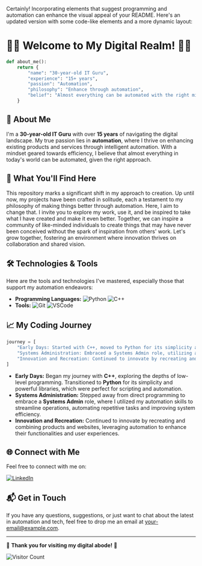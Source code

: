 Certainly! Incorporating elements that suggest programming and automation can enhance the visual appeal of your README. Here's an updated version with some code-like elements and a more dynamic layout:

# 👨‍💻 **Welcome to My Digital Realm!** 👨‍💻

```python
def about_me():
    return {
        "name": "30-year-old IT Guru",
        "experience": "15+ years",
        "passion": "Automation",
        "philosophy": "Enhance through automation",
        "belief": "Almost everything can be automated with the right mindset"
    }
```

## 🚀 About Me

I'm a **30-year-old IT Guru** with over **15 years** of navigating the digital landscape. My true passion lies in **automation**, where I thrive on enhancing existing products and services through intelligent automation. With a mindset geared towards efficiency, I believe that almost everything in today's world can be automated, given the right approach.

## 🌟 What You'll Find Here

This repository marks a significant shift in my approach to creation. Up until now, my projects have been crafted in solitude, each a testament to my philosophy of making things better through automation. Here, I aim to change that. I invite you to explore my work, use it, and be inspired to take what I have created and make it even better. Together, we can inspire a community of like-minded individuals to create things that may have never been conceived without the spark of inspiration from others' work. Let's grow together, fostering an environment where innovation thrives on collaboration and shared vision.

## 🛠️ Technologies & Tools

Here are the tools and technologies I've mastered, especially those that support my automation endeavors:

- **Programming Languages:** ![Python](https://img.shields.io/badge/-Python-3776AB?style=flat-square&logo=python&logoColor=white) ![C++](https://img.shields.io/badge/-C%2B%2B-00599C?style=flat-square&logo=c%2B%2B&logoColor=white)
- **Tools:** ![Git](https://img.shields.io/badge/-Git-F05032?style=flat-square&logo=git&logoColor=white) ![VSCode](https://img.shields.io/badge/-VSCode-007ACC?style=flat-square&logo=visual-studio-code&logoColor=white)

## 📈 My Coding Journey

```python
journey = [
    "Early Days: Started with C++, moved to Python for its simplicity and powerful libraries.",
    "Systems Administration: Embraced a Systems Admin role, utilizing automation to streamline operations.",
    "Innovation and Recreation: Continued to innovate by recreating and combining products and websites."
]
```

- **Early Days:** Began my journey with **C++**, exploring the depths of low-level programming. Transitioned to **Python** for its simplicity and powerful libraries, which were perfect for scripting and automation.
- **Systems Administration:** Stepped away from direct programming to embrace a **Systems Admin** role, where I utilized my automation skills to streamline operations, automating repetitive tasks and improving system efficiency.
- **Innovation and Recreation:** Continued to innovate by recreating and combining products and websites, leveraging automation to enhance their functionalities and user experiences.

## 🌐 Connect with Me

Feel free to connect with me on:

[![LinkedIn](https://img.shields.io/badge/-LinkedIn-0077B5?style=flat-square&logo=linkedin&logoColor=white)](https://www.linkedin.com/)

## 📬 Get in Touch

If you have any questions, suggestions, or just want to chat about the latest in automation and tech, feel free to drop me an email at [your-email@example.com](mailto:your-email@example.com).

---

🌟 **Thank you for visiting my digital abode!** 🌟

![Visitor Count](https://visitor-badge.glitch.me/badge?page_id=your-github-username.your-repo)
